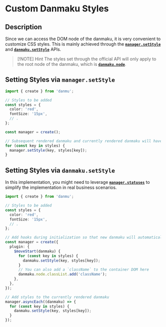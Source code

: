 # Custom Danmaku Styles

## Description

Since we can access the DOM node of the danmaku, it is very convenient to customize CSS styles. This is mainly achieved through the [**`manager.setStyle`**](../reference/manager-api/#manager-setstyle) and [**`danmaku.setStyle`**](../reference/danmaku-api/#danmaku-setstyle) APIs.

> [!NOTE] Hint
> The styles set through the official API will only apply to the root node of the danmaku, which is [**`danmaku.node`**](../reference/danmaku-props/#danmaku-node).

## Setting Styles via `manager.setStyle`

```ts {14}
import { create } from 'danmu';

// Styles to be added
const styles = {
  color: 'red',
  fontSize: '15px',
  // .
};

const manager = create();

// Subsequent rendered danmaku and currently rendered danmaku will have these styles applied.
for (const key in styles) {
  manager.setStyle(key, styles[key]);
}
```

## Setting Styles via `danmaku.setStyle`

In this implementation, you might need to leverage [**`manager.statuses`**](../reference/manager-properties/#manager-statuses) to simplify the implementation in real business scenarios.

```ts {15,26}
import { create } from 'danmu';

// Styles to be added
const styles = {
  color: 'red',
  fontSize: '15px',
  // .
};

// Add hooks during initialization so that new danmaku will automatically have these styles applied when rendered
const manager = create({
  plugin: {
    $moveStart(danmaku) {
      for (const key in styles) {
        danmaku.setStyle(key, styles[key]);
      }
      // You can also add a `className` to the container DOM here
      danmaku.node.classList.add('className');
    },
  },
});

// Add styles to the currently rendered danmaku
manager.asyncEach((danmaku) => {
  for (const key in styles) {
    danmaku.setStyle(key, styles[key]);
  }
});
```
